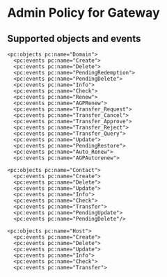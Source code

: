 Admin Policy for Gateway
========================

Supported objects and events
----------------------------

    <pc:objects pc:name="Domain">
      <pc:events pc:name="Create">
      <pc:events pc:name="Delete">
      <pc:events pc:name="PendingRedemption">
      <pc:events pc:name="PendingDelete">
      <pc:events pc:name="Info">
      <pc:events pc:name="Check">
      <pc:events pc:name="Renew">
      <pc:events pc:name="AGPRenew">
      <pc:events pc:name="Transfer_Request">
      <pc:events pc:name="Transfer_Cancel">
      <pc:events pc:name="Transfer_Approve">
      <pc:events pc:name="Transfer_Reject">
      <pc:events pc:name="Transfer_Query">
      <pc:events pc:name="Update">
      <pc:events pc:name="PendingRestore">
      <pc:events pc:name="Auto_Renew">
      <pc:events pc:name="AGPAutorenew">

    <pc:objects pc:name="Contact">
      <pc:events pc:name="Create">
      <pc:events pc:name="Delete">
      <pc:events pc:name="Update">
      <pc:events pc:name="Info">
      <pc:events pc:name="Check">
      <pc:events pc:name="Transfer">
      <pc:events pc:name="PendingUpdate">
      <pc:events pc:name="PendingDelete"/>
  
    <pc:objects pc:name="Host">
      <pc:events pc:name="Create">
      <pc:events pc:name="Delete">
      <pc:events pc:name="Update">
      <pc:events pc:name="Info">
      <pc:events pc:name="Check">
      <pc:events pc:name="Transfer">
  
